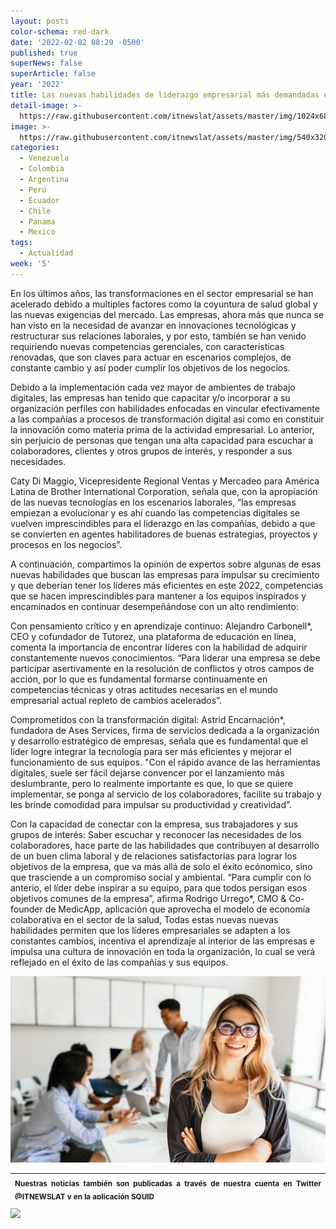 ```yaml
---
layout: posts
color-schema: red-dark
date: '2022-02-02 08:29 -0500'
published: true
superNews: false
superArticle: false
year: '2022'
title: Las nuevas habilidades de liderazgo empresarial más demandadas en 2022
detail-image: >-
  https://raw.githubusercontent.com/itnewslat/assets/master/img/1024x680/Mujer-emprendedora-g.jpg
image: >-
  https://raw.githubusercontent.com/itnewslat/assets/master/img/540x320/Mujer-emprendedora-p.jpg
categories:
  - Venezuela
  - Colombia
  - Argentina
  - Perú
  - Ecuador
  - Chile
  - Panama
  - Mexico
tags:
  - Actualidad
week: '5'
---
```

En los últimos años, las transformaciones en el sector empresarial se han acelerado debido a multiples factores como la coyuntura de salud global y las nuevas exigencias del mercado. Las empresas, ahora más que nunca se han visto en la necesidad de avanzar en innovaciones tecnológicas y restructurar sus relaciones laborales, y por esto, también se han venido requiriendo nuevas competencias gerenciales, con características renovadas, que son claves para actuar en escenarios complejos, de constante cambio y así poder cumplir los objetivos de los negocios.

Debido a la implementación cada vez mayor de ambientes de trabajo digitales, las empresas han tenido que capacitar y/o incorporar a su organización perfiles con habilidades enfocadas en vincular efectivamente a las compañías a procesos de transformación digital asi como en constituir la innovación como materia prima de la actividad empresarial. Lo anterior, sin perjuicio de personas que tengan una alta capacidad para escuchar a colaboradores, clientes y otros grupos de interés, y responder a sus necesidades.

Caty Di Maggio, Vicepresidente Regional Ventas y Mercadeo para América Latina de Brother International Corporation, señala que, con la apropiación de las nuevas tecnologías en los escenarios laborales, “las empresas empiezan a evolucionar y es ahí cuando las competencias digitales se vuelven imprescindibles para el liderazgo en las compañías, debido a que se convierten en agentes habilitadores de buenas estrategias, proyectos y procesos en los negocios”.

A continuación, compartimos la opinión de expertos sobre algunas de esas nuevas habilidades que buscan las empresas para impulsar su crecimiento y que deberían tener los líderes más eficientes en este 2022, competencias que se hacen imprescindibles para mantener a los equipos inspirados y encaminados en continuar desempeñándose con un alto rendimiento:

Con pensamiento crítico y en aprendizaje continuo: Alejandro Carbonell*, CEO y cofundador de Tutorez, una plataforma de educación en línea, comenta la importancia de encontrar líderes con la habilidad de adquirir constantemente nuevos conocimientos. “Para liderar una empresa se debe participar asertivamente en la resolución de conflictos y otros campos de acción, por lo que es fundamental formarse continuamente en competencias técnicas y otras actitudes necesarias en el mundo empresarial actual repleto de cambios acelerados”.

Comprometidos con la transformación digital: Astrid Encarnación*, fundadora de Ases Services, firma de servicios dedicada a la organización y desarrollo estratégico de empresas, señala que es fundamental que el líder logre integrar la tecnología para ser más eficientes y mejorar el funcionamiento de sus equipos. "Con el rápido avance de las herramientas digitales, suele ser fácil dejarse convencer por el lanzamiento más deslumbrante, pero lo realmente importante es que, lo que se quiere implementar, se ponga al servicio de los colaboradores, facilite su trabajo y les brinde comodidad para impulsar su productividad y creatividad”.

Con la capacidad de conectar con la empresa, sus trabajadores y sus grupos de interés: Saber escuchar y reconocer las necesidades de los colaboradores, hace parte de las habilidades que contribuyen al desarrollo de un buen clima laboral y de relaciones satisfactorias para lograr los objetivos de la empresa, que va más allá de solo el éxito ecónomico, sino que trasciende a un compromiso social y ambiental. “Para cumplir con lo anterio, el líder debe inspirar a su equipo, para que todos persigan esos objetivos comunes de la empresa”, afirma Rodrigo Urrego*, CMO & Co-founder de MedicApp, aplicación que aprovecha el modelo de economía colaborativa en el sector de la salud,
Todas estas nuevas nuevas habilidades permiten que los líderes empresariales se adapten a los constantes cambios, incentiva el aprendizaje al interior de las empresas e impulsa una cultura de innovación en toda la organización, lo cual se verá reflejado en el éxito de las compañías y sus equipos.

![](https://raw.githubusercontent.com/itnewslat/assets/master/img/540x320/Mujer-emprendedora-p.jpg)

<table style="height: 42px;" width="569">
<tbody>
<tr>
<td style="text-align: justify;"><sub><strong>Nuestras noticias también son publicadas a través de nuestra cuenta en Twitter <a href="https://twitter.com/itnewslat?lang=es">@ITNEWSLAT</a> y en la aplicación <a href="https://squidapp.co/en/">SQUID</a></strong></sub></td>
</tr>
</tbody>
</table>

<img src="https://tracker.metricool.com/c3po.jpg?hash=56f88a41e39ab42c063cc51676587a04"/>